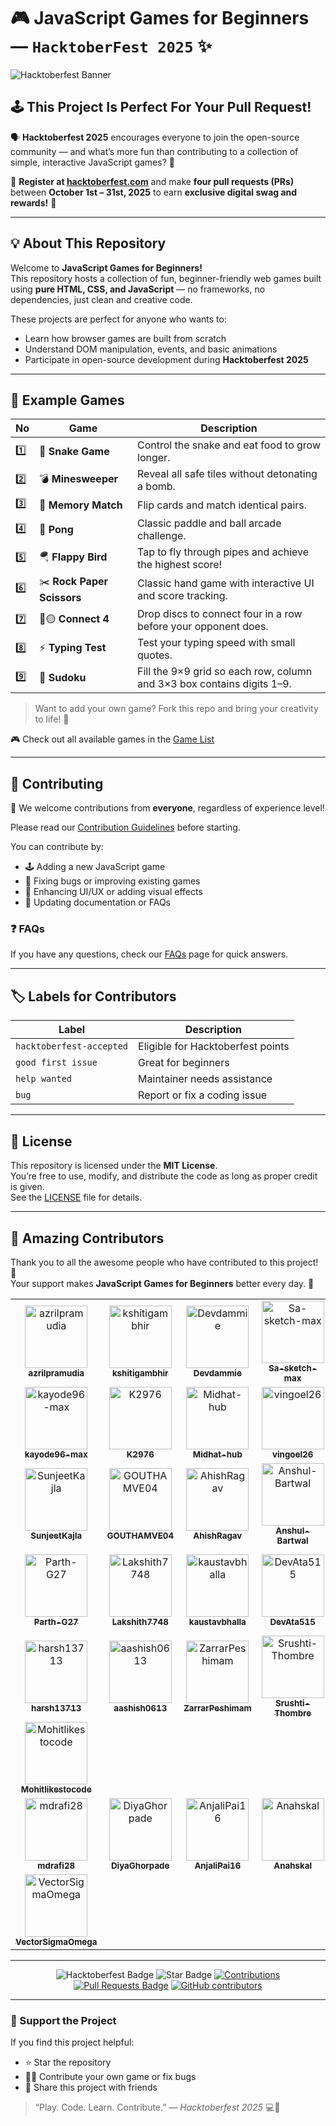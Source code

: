 # 🎮 JavaScript Games for Beginners — `HacktoberFest 2025` ✨

![Hacktoberfest Banner](https://github.com/azrilpramudia/javascript-games/raw/main/.github/banner.png)

## 🕹️ This Project Is Perfect For Your Pull Request!

🗣 **Hacktoberfest 2025** encourages everyone to join the open-source community — and what’s more fun than contributing to a collection of simple, interactive JavaScript games? 🎯

📢 **Register at [hacktoberfest.com](https://hacktoberfest.com)** and make **four pull requests (PRs)** between **October 1st – 31st, 2025** to earn **exclusive digital swag and rewards!** 🚀

---

## 💡 About This Repository

Welcome to **JavaScript Games for Beginners!**  
This repository hosts a collection of fun, beginner-friendly web games built using **pure HTML, CSS, and JavaScript** — no frameworks, no dependencies, just clean and creative code.

These projects are perfect for anyone who wants to:

- Learn how browser games are built from scratch
- Understand DOM manipulation, events, and basic animations
- Participate in open-source development during **Hacktoberfest 2025**

---

## 📂 Example Games

| No  | Game                    | Description                                             |
| --- | ----------------------- | ------------------------------------------------------- |
| 1️⃣  | 🐍 **Snake Game**       | Control the snake and eat food to grow longer.          |
| 2️⃣  | 💣 **Minesweeper**      | Reveal all safe tiles without detonating a bomb.        |
| 3️⃣  | 🧩 **Memory Match**     | Flip cards and match identical pairs.                   |
| 4️⃣  | 🏓 **Pong**             | Classic paddle and ball arcade challenge.               |
| 5️⃣  | 🪂 **Flappy Bird**      | Tap to fly through pipes and achieve the highest score! |
| 6️⃣  | ✂️ **Rock Paper Scissors** | Classic hand game with interactive UI and score tracking. |
| 7️⃣  | 🔴🟡 **Connect 4**      | Drop discs to connect four in a row before your opponent does. |
| 8️⃣  | ⚡ **Typing Test**      | Test your typing speed with small quotes. |
| 9️⃣  | 🧩 **Sudoku**           | Fill the 9×9 grid so each row, column and 3×3 box contains digits 1–9.


> Want to add your own game? Fork this repo and bring your creativity to life! 🎨

🎮 Check out all available games in the [Game List](./list-game.md)

---

## 🧠 Contributing

🎉 We welcome contributions from **everyone**, regardless of experience level!

Please read our [Contribution Guidelines](./CONTRIBUTING.md) before starting.

You can contribute by:

- 🕹️ Adding a new JavaScript game
- 🐞 Fixing bugs or improving existing games
- 💅 Enhancing UI/UX or adding visual effects
- 📘 Updating documentation or FAQs

### ❓ FAQs

If you have any questions, check our [FAQs](./Faqs.md) page for quick answers.

---

## 🏷️ Labels for Contributors

| Label                    | Description                       |
| ------------------------ | --------------------------------- |
| `hacktoberfest-accepted` | Eligible for Hacktoberfest points |
| `good first issue`       | Great for beginners               |
| `help wanted`            | Maintainer needs assistance       |
| `bug`                    | Report or fix a coding issue      |

---

## 📜 License

This repository is licensed under the **MIT License**.  
You’re free to use, modify, and distribute the code as long as proper credit is given.  
See the [LICENSE](./LICENSE) file for details.

---

## 💫 Amazing Contributors

Thank you to all the awesome people who have contributed to this project! 🎉  
Your support makes **JavaScript Games for Beginners** better every day. 💪

<!-- readme: contributors -start -->
<table>
	<tbody>
		<tr>
            <td align="center">
                <a href="https://github.com/azrilpramudia">
                    <img src="https://avatars.githubusercontent.com/u/107488372?v=4" width="100;" alt="azrilpramudia"/>
                    <br />
                    <sub><b>azrilpramudia</b></sub>
                </a>
            </td>
            <td align="center">
                <a href="https://github.com/kshitigambhir">
                    <img src="https://avatars.githubusercontent.com/u/134823553?v=4" width="100;" alt="kshitigambhir"/>
                    <br />
                    <sub><b>kshitigambhir</b></sub>
                </a>
            </td>
            <td align="center">
                <a href="https://github.com/Devdammie">
                    <img src="https://avatars.githubusercontent.com/u/136215055?v=4" width="100;" alt="Devdammie"/>
                    <br />
                    <sub><b>Devdammie</b></sub>
                </a>
            </td>
            <td align="center">
                <a href="https://github.com/Sa-sketch-max">
                    <img src="https://avatars.githubusercontent.com/u/118535055?v=4" width="100;" alt="Sa-sketch-max"/>
                    <br />
                    <sub><b>Sa-sketch-max</b></sub>
                </a>
            </td>
            <td align="center">
                <a href="https://github.com/devvsingh">
                    <img src="https://avatars.githubusercontent.com/u/148372017?v=4" width="100;" alt="devvsingh"/>
                    <br />
                    <sub><b>devvsingh</b></sub>
                </a>
            </td>
            <td align="center">
                <a href="https://github.com/LakshmiSowmya04">
                    <img src="https://avatars.githubusercontent.com/u/112118575?v=4" width="100;" alt="LakshmiSowmya04"/>
                    <br />
                    <sub><b>LakshmiSowmya04</b></sub>
                </a>
            </td>
		</tr>
		<tr>
            <td align="center">
                <a href="https://github.com/kayode96-max">
                    <img src="https://avatars.githubusercontent.com/u/67349260?v=4" width="100;" alt="kayode96-max"/>
                    <br />
                    <sub><b>kayode96-max</b></sub>
                </a>
            </td>
            <td align="center">
                <a href="https://github.com/K2976">
                    <img src="https://avatars.githubusercontent.com/u/120504065?v=4" width="100;" alt="K2976"/>
                    <br />
                    <sub><b>K2976</b></sub>
                </a>
            </td>
            <td align="center">
                <a href="https://github.com/Midhat-hub">
                    <img src="https://avatars.githubusercontent.com/u/176475738?v=4" width="100;" alt="Midhat-hub"/>
                    <br />
                    <sub><b>Midhat-hub</b></sub>
                </a>
            </td>
            <td align="center">
                <a href="https://github.com/vingoel26">
                    <img src="https://avatars.githubusercontent.com/u/183179914?v=4" width="100;" alt="vingoel26"/>
                    <br />
                    <sub><b>vingoel26</b></sub>
                </a>
            </td>
            <td align="center">
                <a href="https://github.com/sea-deep">
                    <img src="https://avatars.githubusercontent.com/u/122673793?v=4" width="100;" alt="sea-deep"/>
                    <br />
                    <sub><b>sea-deep</b></sub>
                </a>
            </td>
            <td align="center">
                <a href="https://github.com/dhairyagoel-git">
                    <img src="https://avatars.githubusercontent.com/u/77429914?v=4" width="100;" alt="dhairyagoel-git"/>
                    <br />
                    <sub><b>dhairyagoel-git</b></sub>
                </a>
            </td>
		</tr>
		<tr>
            <td align="center">
                <a href="https://github.com/SunjeetKajla">
                    <img src="https://avatars.githubusercontent.com/u/206449884?v=4" width="100;" alt="SunjeetKajla"/>
                    <br />
                    <sub><b>SunjeetKajla</b></sub>
                </a>
            </td>
            <td align="center">
                <a href="https://github.com/GOUTHAMVE04">
                    <img src="https://avatars.githubusercontent.com/u/180084300?v=4" width="100;" alt="GOUTHAMVE04"/>
                    <br />
                    <sub><b>GOUTHAMVE04</b></sub>
                </a>
            </td>
            <td align="center">
                <a href="https://github.com/AhishRagav">
                    <img src="https://avatars.githubusercontent.com/u/183275684?v=4" width="100;" alt="AhishRagav"/>
                    <br />
                    <sub><b>AhishRagav</b></sub>
                </a>
            </td>
            <td align="center">
                <a href="https://github.com/Anshul-Bartwal">
                    <img src="https://avatars.githubusercontent.com/u/223218288?v=4" width="100;" alt="Anshul-Bartwal"/>
                    <br />
                    <sub><b>Anshul-Bartwal</b></sub>
                </a>
            </td>
            <td align="center">
                <a href="https://github.com/SuvanshTembe">
                    <img src="https://avatars.githubusercontent.com/u/143190430?v=4" width="100;" alt="SuvanshTembe"/>
                    <br />
                    <sub><b>SuvanshTembe</b></sub>
                </a>
            </td>
            <td align="center">
                <a href="https://github.com/spiderOO7">
                    <img src="https://avatars.githubusercontent.com/u/120004473?v=4" width="100;" alt="spiderOO7"/>
                    <br />
                    <sub><b>spiderOO7</b></sub>
                </a>
            </td>
		</tr>
		<tr>
            <td align="center">
                <a href="https://github.com/Parth-G27">
                    <img src="https://avatars.githubusercontent.com/u/107863553?v=4" width="100;" alt="Parth-G27"/>
                    <br />
                    <sub><b>Parth-G27</b></sub>
                </a>
            </td>
            <td align="center">
                <a href="https://github.com/Lakshith7748">
                    <img src="https://avatars.githubusercontent.com/u/184403935?v=4" width="100;" alt="Lakshith7748"/>
                    <br />
                    <sub><b>Lakshith7748</b></sub>
                </a>
            </td>
            <td align="center">
                <a href="https://github.com/kaustavbhalla">
                    <img src="https://avatars.githubusercontent.com/u/217026892?v=4" width="100;" alt="kaustavbhalla"/>
                    <br />
                    <sub><b>kaustavbhalla</b></sub>
                </a>
            </td>
            <td align="center">
                <a href="https://github.com/DevAta515">
                    <img src="https://avatars.githubusercontent.com/u/123933781?v=4" width="100;" alt="DevAta515"/>
                    <br />
                    <sub><b>DevAta515</b></sub>
                </a>
            </td>
            <td align="center">
                <a href="https://github.com/harshwardhan-singh-bais">
                    <img src="https://avatars.githubusercontent.com/u/172008861?v=4" width="100;" alt="harshwardhan-singh-bais"/>
                    <br />
                    <sub><b>harshwardhan-singh-bais</b></sub>
                </a>
            </td>
            <td align="center">
                <a href="https://github.com/kris2005mehra">
                    <img src="https://avatars.githubusercontent.com/u/183271663?v=4" width="100;" alt="kris2005mehra"/>
                    <br />
                    <sub><b>kris2005mehra</b></sub>
                </a>
            </td>
		</tr>
		<tr>
            <td align="center">
                <a href="https://github.com/harsh13713">
                    <img src="https://avatars.githubusercontent.com/u/168455999?v=4" width="100;" alt="harsh13713"/>
                    <br />
                    <sub><b>harsh13713</b></sub>
                </a>
            </td>
            <td align="center">
                <a href="https://github.com/aashish0613">
                    <img src="https://avatars.githubusercontent.com/u/127974637?v=4" width="100;" alt="aashish0613"/>
                    <br />
                    <sub><b>aashish0613</b></sub>
                </a>
            </td>
            <td align="center">
                <a href="https://github.com/ZarrarPeshimam">
                    <img src="https://avatars.githubusercontent.com/u/158853189?v=4" width="100;" alt="ZarrarPeshimam"/>
                    <br />
                    <sub><b>ZarrarPeshimam</b></sub>
                </a>
            </td>
            <td align="center">
                <a href="https://github.com/Srushti-Thombre">
                    <img src="https://avatars.githubusercontent.com/u/177668898?v=4" width="100;" alt="Srushti-Thombre"/>
                    <br />
                    <sub><b>Srushti-Thombre</b></sub>
                </a>
            </td>
            <td align="center">
                <a href="https://github.com/Shachi12Shukla">
                    <img src="https://avatars.githubusercontent.com/u/152056204?v=4" width="100;" alt="Shachi12Shukla"/>
                    <br />
                    <sub><b>Shachi12Shukla</b></sub>
                </a>
            </td>
            <td align="center">
                <a href="https://github.com/riddhima-7321">
                    <img src="https://avatars.githubusercontent.com/u/132067601?v=4" width="100;" alt="riddhima-7321"/>
                    <br />
                    <sub><b>riddhima-7321</b></sub>
                </a>
            </td>
		</tr>
		<tr>
            <td align="center">
                <a href="https://github.com/Mohitlikestocode">
                    <img src="https://avatars.githubusercontent.com/u/197102299?v=4" width="100;" alt="Mohitlikestocode"/>
                    <br />
                    <sub><b>Mohitlikestocode</b></sub>
                </a>
            </td>
		</tr>
		<tr>
            <td align="center">
                <a href="https://github.com/mdrafi28">
                    <img src="https://avatars.githubusercontent.com/u/174167695?v=4" width="100;" alt="mdrafi28"/>
                    <br />
                    <sub><b>mdrafi28</b></sub>
                </a>
            </td>
            <td align="center">
                <a href="https://github.com/DiyaGhorpade">
                    <img src="https://avatars.githubusercontent.com/u/144580639?v=4" width="100;" alt="DiyaGhorpade"/>
                    <br />
                    <sub><b>DiyaGhorpade</b></sub>
                </a>
            </td>
            <td align="center">
                <a href="https://github.com/AnjaliPai16">
                    <img src="https://avatars.githubusercontent.com/u/183728409?v=4" width="100;" alt="AnjaliPai16"/>
                    <br />
                    <sub><b>AnjaliPai16</b></sub>
                </a>
            </td>
            <td align="center">
                <a href="https://github.com/Anahskal">
                    <img src="https://avatars.githubusercontent.com/u/169256712?v=4" width="100;" alt="Anahskal"/>
                    <br />
                    <sub><b>Anahskal</b></sub>
                </a>
            </td>
            <td align="center">
                <a href="https://github.com/aditi-verma-20">
                    <img src="https://avatars.githubusercontent.com/u/181006413?v=4" width="100;" alt="aditi-verma-20"/>
                    <br />
                    <sub><b>aditi-verma-20</b></sub>
                </a>
            </td>
		</tr>
		<tr>
            <td align="center">
                <a href="https://github.com/VectorSigmaOmega">
                    <img src="https://avatars.githubusercontent.com/u/69073394?v=4" width="100;" alt="VectorSigmaOmega"/>
                    <br />
                    <sub><b>VectorSigmaOmega</b></sub>
                </a>
            </td>
		</tr>
	<tbody>
</table>
<!-- readme: contributors -end -->

---

<div align="center">

<img src="https://img.shields.io/badge/hacktoberfest2025--blueviolet" alt="Hacktoberfest Badge"/>
<img src="https://img.shields.io/static/v1?label=%F0%9F%8C%9F&message=If%20Useful&style=flat&color=BC4E99" alt="Star Badge"/>
<a href="https://github.com/azrilpramudia/javascript-games"><img src="https://img.shields.io/badge/Contributions-welcome-violet.svg?style=flat&logo=git" alt="Contributions"/></a>  
<a href="https://github.com/azrilpramudia/javascript-games/pulls"><img src="https://img.shields.io/github/issues-pr/azrilpramudia/javascript-games" alt="Pull Requests Badge"/></a>  
<a href="https://github.com/azrilpramudia/javascript-games/graphs/contributors"><img alt="GitHub contributors" src="https://img.shields.io/github/contributors/azrilpramudia/javascript-games?color=2b9348"></a>

</div>

<!-- Last contributors update: 2025-10-28 17:30:00 UTC -->

---

### 🌟 Support the Project

If you find this project helpful:

- ⭐ Star the repository
- 🧑‍💻 Contribute your own game or fix bugs
- 💬 Share this project with friends

> “Play. Code. Learn. Contribute.” — _Hacktoberfest 2025_ 💻🎉